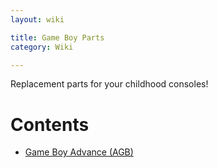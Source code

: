 ```yaml
---
layout: wiki

title: Game Boy Parts
category: Wiki

---
```


Replacement parts for your childhood consoles!
 
# Contents

* [Game Boy Advance (AGB)](/wiki/parts/agb)
